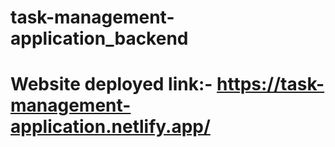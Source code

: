 # task-management-application_backend

# Website deployed link:- https://task-management-application.netlify.app/
